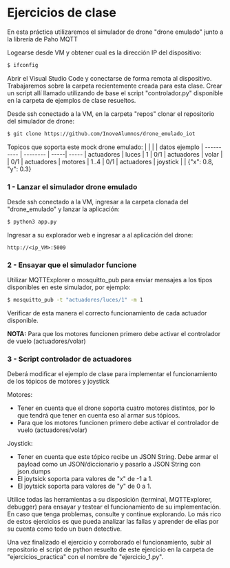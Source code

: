# Ejercicios de clase

En esta práctica utilizaremos el simulador de drone "drone emulado" junto a la librería de Paho MQTT

Logearse desde VM y obtener cual es la dirección IP del dispositivo:
```sh
$ ifconfig
```

Abrir el Visual Studio Code y conectarse de forma remota al dispositivo. Trabajaremos sobre la carpeta recientemente creada para esta clase. Crear un script allí llamado utilizando de base el script "controlador.py" disponible en la carpeta de ejemplos de clase resueltos.

Desde ssh conectado a la VM, en la carpeta "repos" clonar el repositorio del simulador de drone:
```sh
$ git clone https://github.com/InoveAlumnos/drone_emulado_iot
```

Topicos que soporta este mock drone emulado:
|             |          |      | datos ejemplo
| ----------  | -------- | -----| -----
|  actuadores | luces    | 1    |  0/1
|  actuadores | volar    |      |  0/1
|  actuadores | motores  | 1..4 |  0/1
|  actuadores | joystick |      |  {"x": 0.8, "y": 0.3}


### 1 - Lanzar el simulador drone emulado
Desde ssh conectado a la VM, ingresar a la carpeta clonada del "drone_emulado" y lanzar la aplicación:
```sh
$ python3 app.py
```

Ingresar a su explorador web e ingresar a al aplicación del drone:
```
http://<ip_VM>:5009
```

### 2 - Ensayar que el simulador funcione
Utilizar MQTTExplorer o mosquitto_pub para enviar mensajes a los tipos disponibles en este simulador, por ejemplo:
```sh
$ mosquitto_pub -t "actuadores/luces/1" -m 1
```

Verificar de esta manera el correcto funcionamiento de cada actuador disponible. 

__NOTA:__ Para que los motores funcionen primero debe activar el controlador de vuelo (actuadores/volar)


### 3 - Script controlador de actuadores
Deberá modificar el ejemplo de clase para implementar el funcionamiento de los tópicos de motores y joystick

Motores:
- Tener en cuenta que el drone soporta cuatro motores distintos, por lo que tendrá que tener en cuenta eso al armar sus tópicos.
- Para que los motores funcionen primero debe activar el controlador de vuelo (actuadores/volar)

Joystick:
- Tener en cuenta que este tópico recibe un JSON String. Debe armar el payload como un JSON/diccionario y pasarlo a JSON String con json.dumps
- El joytsick soporta para valores de "x" de -1 a 1.
- El joytsick soporta para valores de "y" de 0 a 1.

Utilice todas las herramientas a su disposición (terminal, MQTTExplorer, debugger) para ensayar y testear el funcionamiento de su implementación. En caso que tenga problemas, consulte y continue explorando. Lo más rico de estos ejercicios es que pueda analizar las fallas y aprender de ellas por su cuenta como todo un buen detective.

Una vez finalizado el ejercicio y corroborado el funcionamiento, subir al repositorio el script de python resuelto de este ejercicio en la carpeta de "ejercicios_practica" con el nombre de "ejercicio_1.py".
